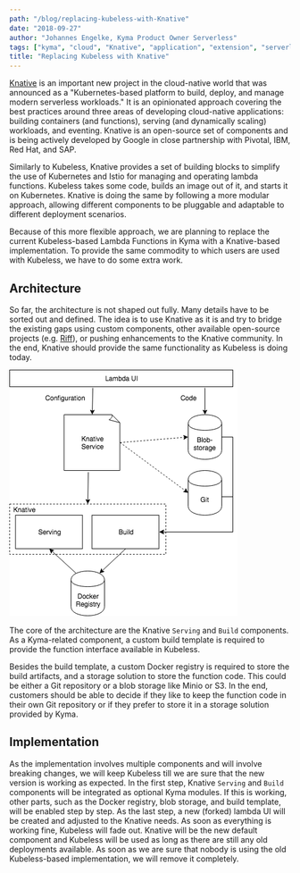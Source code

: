 ```yaml
---
path: "/blog/replacing-kubeless-with-Knative"
date: "2018-09-27"
author: "Johannes Engelke, Kyma Product Owner Serverless"
tags: ["kyma", "cloud", "Knative", "application", "extension", "serverless", "kubeless"]
title: "Replacing Kubeless with Knative"
---
```


[Knative](https://github.com/Knative/) is an important new project in the cloud-native world that was announced as a "Kubernetes-based platform to build, deploy, and manage modern serverless workloads." It is an opinionated approach covering the best practices around three areas of developing cloud-native applications: building containers (and functions), serving (and dynamically scaling) workloads, and eventing. Knative is an open-source set of components and is being actively developed by Google in close partnership with Pivotal, IBM, Red Hat, and SAP.

<!-- overview -->

Similarly to Kubeless, Knative provides a set of building blocks to simplify the use of Kubernetes and Istio for managing and operating lambda functions. Kubeless takes some code, builds an image out of it, and starts it on Kubernetes. Knative is doing the same by following a more modular approach, allowing different components to be pluggable and adaptable to different deployment scenarios.

Because of this more flexible approach, we are planning to replace the current Kubeless-based Lambda Functions in Kyma with a Knative-based implementation. To provide the same commodity to which users are used with Kubeless, we have to do some extra work.

## Architecture

So far, the architecture is not shaped out fully. Many details have to be sorted out and defined. The idea is to use Knative as it is and try to bridge the existing gaps using custom components, other available open-source projects (e.g. [Riff](https://projectriff.io/)), or pushing enhancements to the Knative community. In the end, Knative should provide the same functionality as Kubeless is doing today.

![Serverless Kyma Architecture](./assets/3-serverless-kyma-architecture.png)

The core of the architecture are the Knative `Serving` and `Build` components. As a Kyma-related component, a custom build template is required to provide the function interface available in Kubeless.

Besides the build template, a custom Docker registry is required to store the build artifacts, and a storage solution to store the function code. This could be either a Git repository or a blob storage like Minio or S3. In the end, customers should be able to decide if they like to keep the function code in their own Git repository or if they prefer to store it in a storage solution provided by Kyma.

## Implementation

As the implementation involves multiple components and will involve breaking changes, we will keep Kubeless till we are sure that the new version is working as expected. In the first step, Knative `Serving` and `Build` components will be integrated as optional Kyma modules. If this is working, other parts, such as the Docker registry, blob storage, and build template, will be enabled step by step. As the last step, a new (forked) lambda UI will be created and adjusted to the Knative needs. As soon as everything is working fine, Kubeless will fade out. Knative will be the new default component and Kubeless will be used as long as there are still any old deployments available. As soon as we are sure that nobody is using the old Kubeless-based implementation, we will remove it completely.

